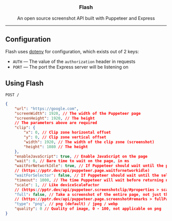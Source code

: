 <div align="center">
    <strong><h3>Flash</h3></strong>
    <p>An open source screenshot API built with Puppeteer and Express</p><hr />
</div>

## Configuration

Flash uses [dotenv](https://www.npmjs.com/package/dotenv) for configuration, which exists out of 2 keys:

-   `AUTH` — The value of the `authorization` header in requests
-   `PORT` — The port the Express server will be listening on

## Using Flash

`POST /`

```json
{
	"url": "https://google.com",
	"screenWidth": 1920, // The width of the Puppeteer page
	"screenHeight": 1920, // The height
	// The parameters above are required
	"clip": {
		"x": 0, // Clip zone horizontal offset
		"y": 0, // Clip zone vertical offset
		"width": 1920, // The width of the clip zone (screenshot)
		"height": 1080 // The height
	},
	"enableJavaScript": true, // Enable JavaScript on the page
	"wait": 0, // Bare time to wait on the page, in ms
	"waitForNetworkIdle": true, // If Puppeteer should wait until the page is network idling
	// (https://pptr.dev/api/puppeteer.page.waitfornetworkidle)
	"waitForSelector": false, // If Puppeteer should wait until the selector (CSS selector, string) is available on page
	"timeout": 1000, // The time Puppeteer will wait before returning nothing as response, in ms
	"scale": 1, // Like deviceScaleFactor
	// (https://pptr.dev/api/puppeteer.screenshotclip/#properties > scale)
	"full": false, // Take a screenshot of the entire page, not just the viewport
	// (https://pptr.dev/api/puppeteer.page.screenshot#remarks > fullPage)
	"type": "png", // png (default) / jpeg / webp
	"quality": 0 // Quality of image, 0 - 100, not applicable on png
}
```
